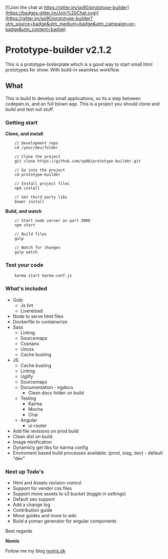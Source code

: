 [![Join the chat at https://gitter.im/sp90/prototype-builder](https://badges.gitter.im/Join%20Chat.svg)](https://gitter.im/sp90/prototype-builder?utm_source=badge&utm_medium=badge&utm_campaign=pr-badge&utm_content=badge)

# Prototype-builder v2.1.2

This is a prototype-boilerplate which is a good way to start small html prototypes for show. With build-in seamless workflow

## What

This is build to develop small applications, so its a step between codepen.io, and an full blown app. This is a project you should clone and build and test out stuff. 

### Getting start

**Clone, and install**

```
	// Development repo
	cd /your/dev/folder

	// Clone the project
	git clone https://github.com/sp90/prototype-builder.git
	
	// Go into the project
	cd prototype-builder
	
	// Install project files
	npm install

	// Get third party libs
	bower install
```

**Build, and watch**

```
	// Start node server on port 3000
	npm start
	
	// Build files
	gulp

	// Watch for changes
	gulp watch
```

### Test your code

```
	karma start karma-conf.js
```


### What's included

* Gulp
	* Js lint
	* Livereload
* Node to serve html files
* Dockerfile to containerize
* Sass
	* Linting
	* Sourcemaps
	* Cssnano
	* Uncss
	* Cache busting
* JS
	* Cache busting
	* Linting
	* Uglify
	* Sourcemaps
	* Documentation - ngdocs
		* Clean docs folder on build
	* Testing
		* Karma
		* Mocha
		* Chai
	* Angular
		* ui-router
* Add file revisions on prod build
* Clean dist on build
* Image minification
* Dynamicly get libs for karma config
* Enviroment based build processes available: (prod, stag, dev) - default "dev"

### Next up Todo's

* Html and Assets revision control
* Support for vendor css files
* Support move assets to s3 bucket (toggle in settings)
* Default seo support
* Add a change log
* Contribution guide
* Move guides and more to wiki
* Build a yoman generator for angular components

Best regards

**Nomis**


Follow me my blog <a href="http://nomis.dk">nomis.dk</a>
